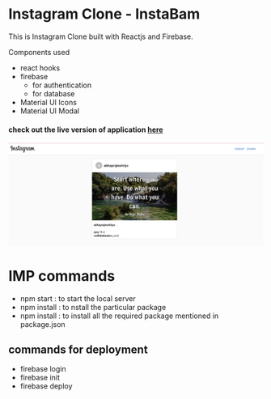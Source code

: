 # Instagram Clone - InstaBam
This is Instagram Clone built with Reactjs and Firebase.

Components used
- react hooks
- firebase
  - for authentication
  - for database
- Material UI Icons
- Material UI Modal

#### check out the live version of application [here](https://instagram-clone-react-dd853.web.app/)

![DEMO IMAGE|700](https://github.com/abhayrajmalviya/instagram-clone/blob/main/demo.png)


# IMP commands

- npm start : to start the local server
- npm install <package name> : to nstall the particular package
- npm install : to install all the required package mentioned in package.json
  
## commands for deployment
- firebase login
- firebase init
- firebase deploy

